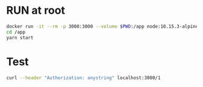 # RUN at root

```bash
docker run -it --rm -p 3000:3000 --volume $PWD:/app node:10.15.3-alpine sh
cd /app
yarn start
```

# Test

```bash
curl --header "Authorization: anystring" localhost:3000/1
```
